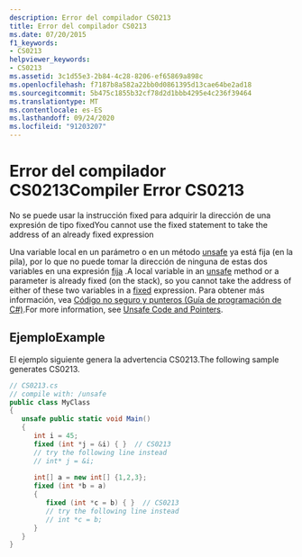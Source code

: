 ```yaml
---
description: Error del compilador CS0213
title: Error del compilador CS0213
ms.date: 07/20/2015
f1_keywords:
- CS0213
helpviewer_keywords:
- CS0213
ms.assetid: 3c1d55e3-2b84-4c28-8206-ef65869a898c
ms.openlocfilehash: f7187b8a582a22bb0d0861395d13cae64be2ad18
ms.sourcegitcommit: 5b475c1855b32cf78d2d1bbb4295e4c236f39464
ms.translationtype: MT
ms.contentlocale: es-ES
ms.lasthandoff: 09/24/2020
ms.locfileid: "91203207"
---
```

# <a name="compiler-error-cs0213"></a><span data-ttu-id="c47f7-103">Error del compilador CS0213</span><span class="sxs-lookup"><span data-stu-id="c47f7-103">Compiler Error CS0213</span></span>

<span data-ttu-id="c47f7-104">No se puede usar la instrucción fixed para adquirir la dirección de una expresión de tipo fixed</span><span class="sxs-lookup"><span data-stu-id="c47f7-104">You cannot use the fixed statement to take the address of an already fixed expression</span></span>  
  
 <span data-ttu-id="c47f7-105">Una variable local en un parámetro o en un método [unsafe](../language-reference/keywords/unsafe.md) ya está fija (en la pila), por lo que no puede tomar la dirección de ninguna de estas dos variables en una expresión [fija](../language-reference/keywords/fixed-statement.md) .</span><span class="sxs-lookup"><span data-stu-id="c47f7-105">A local variable in an [unsafe](../language-reference/keywords/unsafe.md) method or a parameter is already fixed (on the stack), so you cannot take the address of either of these two variables in a [fixed](../language-reference/keywords/fixed-statement.md) expression.</span></span> <span data-ttu-id="c47f7-106">Para obtener más información, vea [Código no seguro y punteros (Guía de programación de C#)](../programming-guide/unsafe-code-pointers/index.md).</span><span class="sxs-lookup"><span data-stu-id="c47f7-106">For more information, see [Unsafe Code and Pointers](../programming-guide/unsafe-code-pointers/index.md).</span></span>  
  
## <a name="example"></a><span data-ttu-id="c47f7-107">Ejemplo</span><span class="sxs-lookup"><span data-stu-id="c47f7-107">Example</span></span>  

 <span data-ttu-id="c47f7-108">El ejemplo siguiente genera la advertencia CS0213.</span><span class="sxs-lookup"><span data-stu-id="c47f7-108">The following sample generates CS0213.</span></span>  
  
```csharp  
// CS0213.cs  
// compile with: /unsafe  
public class MyClass  
{  
   unsafe public static void Main()  
   {  
      int i = 45;  
      fixed (int *j = &i) { }  // CS0213  
      // try the following line instead  
      // int* j = &i;  
  
      int[] a = new int[] {1,2,3};  
      fixed (int *b = a)  
      {  
         fixed (int *c = b) { }  // CS0213  
         // try the following line instead  
         // int *c = b;  
      }  
   }  
}  
```
